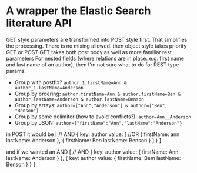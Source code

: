 # A wrapper the Elastic Search literature API

GET style parameters are transformed into POST style first. That simplifies the processing.
There is no mixing allowed. then object style takes priority
GET or POST
GET takes both post body as well as more familiar rest parameters
For nested fields (where relations are in place. e.g. first name and last name of an author), then I'm not sure what to do for REST type params.

* Group with postfix? `author_1.firstName=Ann & author_1.lastName=Anderson`
* Group by ordering: `author.firstName=Ann & author.firstName=Ben & author.lastName=Anderson & author.lastName=Benson`
* Group by arrays: `author=["Ann","Anderson"] & author=["Ben", "Benson"]`
* Group by some delimiter (how to avoid conflicts?): `author=Ann__Anderson`
* Group by JSON: `author={"firstName":"Ann","lastName":"Anderson"}`

in POST it would be
[ // AND
  {
    key: author
    value: [ //OR
      {
        firstName: ann
        lastName: Anderson
      },
      {
        firstName: Ben
        lastName: Benson
      }
    ]
  }
]

and if we wanted an AND
[ // AND
  {
    key: author
    value: {
      firstName: Ann
      lastName: Anderson
    }
  },
  {
    key: author
    value: {
      firstName: Bem
      lastName: Benson
    }
  }
]